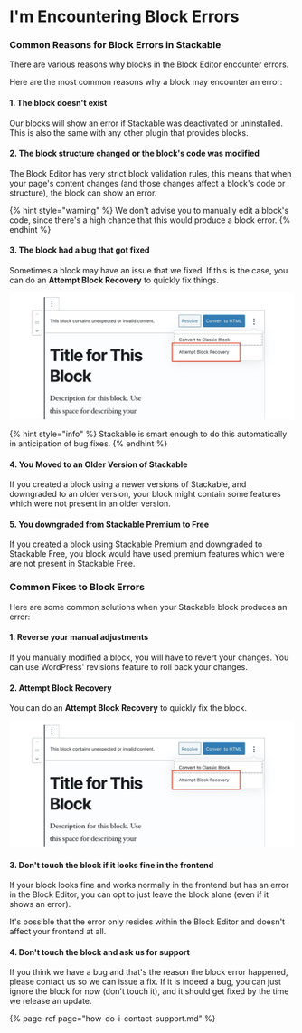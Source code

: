 # I'm Encountering Block Errors

### Common Reasons for Block Errors in Stackable

There are various reasons why blocks in the Block Editor encounter errors. 

Here are the most common reasons why a block may encounter an error:

#### 1. The block doesn't exist

Our blocks will show an error if Stackable was deactivated or uninstalled. This is also the same with any other plugin that provides blocks.

#### 2. The block structure changed or the block's code was modified

The Block Editor has very strict block validation rules, this means that when your page's content changes \(and those changes affect a block's code or structure\), the block can show an error.

{% hint style="warning" %}
We don't advise you to manually edit a block's code, since there's a high chance that this would produce a block error.
{% endhint %}

#### 3. The block had a bug that got fixed

Sometimes a block may have an issue that we fixed. If this is the case, you can do an **Attempt Block Recovery** to quickly fix things.

![](../../.gitbook/assets/screen-shot-2020-06-03-at-12.22.04-am.jpg)

{% hint style="info" %}
Stackable is smart enough to do this automatically in anticipation of bug fixes.
{% endhint %}

#### 4. You Moved to an Older Version of Stackable

If you created a block using a newer versions of Stackable, and downgraded to an older version, your block might contain some features which were not present in an older version.

#### 5. You downgraded from Stackable Premium to Free

If you created a block using Stackable Premium and downgraded to Stackable Free, you block would have used premium features which were are not present in Stackable Free.

### Common Fixes to Block Errors

Here are some common solutions when your Stackable block produces an error:

#### 1. Reverse your manual adjustments

If you manually modified a block, you will have to revert your changes. You can use WordPress' revisions feature to roll back your changes.

#### 2. Attempt Block Recovery

You can do an **Attempt Block Recovery** to quickly fix the block.

![](../../.gitbook/assets/screen-shot-2020-06-03-at-12.22.04-am.jpg)

#### 3. Don't touch the block if it looks fine in the frontend

If your block looks fine and works normally in the frontend but has an error in the Block Editor, you can opt to just leave the block alone \(even if it shows an error\).

It's possible that the error only resides within the Block Editor and doesn't affect your frontend at all.

#### 4. Don't touch the block and ask us for support

If you think we have a bug and that's the reason the block error happened, please contact us so we can issue a fix. If it is indeed a bug, you can just ignore the block for now \(don't touch it\), and it should get fixed by the time we release an update.

{% page-ref page="how-do-i-contact-support.md" %}

#### 

